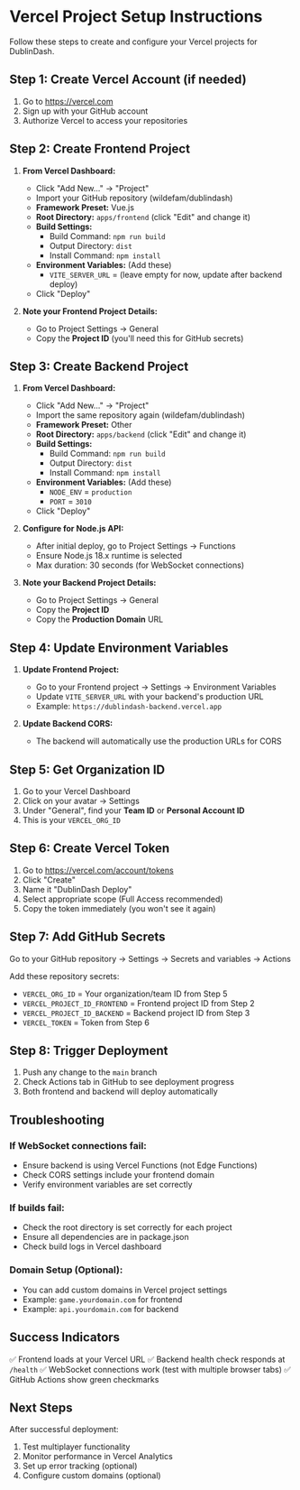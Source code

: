 # Vercel Project Setup Instructions

Follow these steps to create and configure your Vercel projects for DublinDash.

## Step 1: Create Vercel Account (if needed)
1. Go to https://vercel.com
2. Sign up with your GitHub account
3. Authorize Vercel to access your repositories

## Step 2: Create Frontend Project

1. **From Vercel Dashboard:**
   - Click "Add New..." → "Project"
   - Import your GitHub repository (wildefam/dublindash)
   - **Framework Preset:** Vue.js
   - **Root Directory:** `apps/frontend` (click "Edit" and change it)
   - **Build Settings:**
     - Build Command: `npm run build`
     - Output Directory: `dist`
     - Install Command: `npm install`
   - **Environment Variables:** (Add these)
     - `VITE_SERVER_URL` = (leave empty for now, update after backend deploy)
   - Click "Deploy"

2. **Note your Frontend Project Details:**
   - Go to Project Settings → General
   - Copy the **Project ID** (you'll need this for GitHub secrets)

## Step 3: Create Backend Project

1. **From Vercel Dashboard:**
   - Click "Add New..." → "Project"
   - Import the same repository again (wildefam/dublindash)
   - **Framework Preset:** Other
   - **Root Directory:** `apps/backend` (click "Edit" and change it)
   - **Build Settings:**
     - Build Command: `npm run build`
     - Output Directory: `dist`
     - Install Command: `npm install`
   - **Environment Variables:** (Add these)
     - `NODE_ENV` = `production`
     - `PORT` = `3010`
   - Click "Deploy"

2. **Configure for Node.js API:**
   - After initial deploy, go to Project Settings → Functions
   - Ensure Node.js 18.x runtime is selected
   - Max duration: 30 seconds (for WebSocket connections)

3. **Note your Backend Project Details:**
   - Go to Project Settings → General
   - Copy the **Project ID**
   - Copy the **Production Domain** URL

## Step 4: Update Environment Variables

1. **Update Frontend Project:**
   - Go to your Frontend project → Settings → Environment Variables
   - Update `VITE_SERVER_URL` with your backend's production URL
   - Example: `https://dublindash-backend.vercel.app`

2. **Update Backend CORS:**
   - The backend will automatically use the production URLs for CORS

## Step 5: Get Organization ID

1. Go to your Vercel Dashboard
2. Click on your avatar → Settings
3. Under "General", find your **Team ID** or **Personal Account ID**
4. This is your `VERCEL_ORG_ID`

## Step 6: Create Vercel Token

1. Go to https://vercel.com/account/tokens
2. Click "Create"
3. Name it "DublinDash Deploy"
4. Select appropriate scope (Full Access recommended)
5. Copy the token immediately (you won't see it again)

## Step 7: Add GitHub Secrets

Go to your GitHub repository → Settings → Secrets and variables → Actions

Add these repository secrets:
- `VERCEL_ORG_ID` = Your organization/team ID from Step 5
- `VERCEL_PROJECT_ID_FRONTEND` = Frontend project ID from Step 2
- `VERCEL_PROJECT_ID_BACKEND` = Backend project ID from Step 3
- `VERCEL_TOKEN` = Token from Step 6

## Step 8: Trigger Deployment

1. Push any change to the `main` branch
2. Check Actions tab in GitHub to see deployment progress
3. Both frontend and backend will deploy automatically

## Troubleshooting

### If WebSocket connections fail:
- Ensure backend is using Vercel Functions (not Edge Functions)
- Check CORS settings include your frontend domain
- Verify environment variables are set correctly

### If builds fail:
- Check the root directory is set correctly for each project
- Ensure all dependencies are in package.json
- Check build logs in Vercel dashboard

### Domain Setup (Optional):
- You can add custom domains in Vercel project settings
- Example: `game.yourdomain.com` for frontend
- Example: `api.yourdomain.com` for backend

## Success Indicators
✅ Frontend loads at your Vercel URL
✅ Backend health check responds at `/health`
✅ WebSocket connections work (test with multiple browser tabs)
✅ GitHub Actions show green checkmarks

## Next Steps
After successful deployment:
1. Test multiplayer functionality
2. Monitor performance in Vercel Analytics
3. Set up error tracking (optional)
4. Configure custom domains (optional)